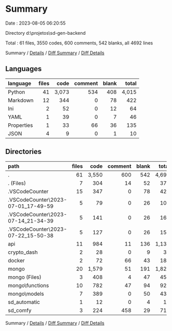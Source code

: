 # Summary

Date : 2023-08-05 06:20:55

Directory d:\\projetos\\sd-gen-backend

Total : 61 files,  3550 codes, 600 comments, 542 blanks, all 4692 lines

Summary / [Details](details.md) / [Diff Summary](diff.md) / [Diff Details](diff-details.md)

## Languages
| language | files | code | comment | blank | total |
| :--- | ---: | ---: | ---: | ---: | ---: |
| Python | 41 | 3,073 | 534 | 408 | 4,015 |
| Markdown | 12 | 344 | 0 | 78 | 422 |
| Ini | 2 | 52 | 0 | 12 | 64 |
| YAML | 1 | 39 | 0 | 7 | 46 |
| Properties | 1 | 33 | 66 | 36 | 135 |
| JSON | 4 | 9 | 0 | 1 | 10 |

## Directories
| path | files | code | comment | blank | total |
| :--- | ---: | ---: | ---: | ---: | ---: |
| . | 61 | 3,550 | 600 | 542 | 4,692 |
| . (Files) | 7 | 304 | 14 | 52 | 370 |
| .VSCodeCounter | 15 | 347 | 0 | 78 | 425 |
| .VSCodeCounter\\2023-07-01_17-49-59 | 5 | 79 | 0 | 26 | 105 |
| .VSCodeCounter\\2023-07-14_21-34-39 | 5 | 141 | 0 | 26 | 167 |
| .VSCodeCounter\\2023-07-22_15-50-38 | 5 | 127 | 0 | 26 | 153 |
| api | 11 | 984 | 11 | 136 | 1,131 |
| crypto_dash | 2 | 28 | 0 | 9 | 37 |
| docker | 2 | 72 | 66 | 43 | 181 |
| mongo | 20 | 1,579 | 51 | 191 | 1,821 |
| mongo (Files) | 3 | 408 | 4 | 47 | 459 |
| mongo\\functions | 10 | 782 | 47 | 94 | 923 |
| mongo\\models | 7 | 389 | 0 | 50 | 439 |
| sd_automatic | 1 | 12 | 0 | 4 | 16 |
| sd_comfy | 3 | 224 | 458 | 29 | 711 |

Summary / [Details](details.md) / [Diff Summary](diff.md) / [Diff Details](diff-details.md)